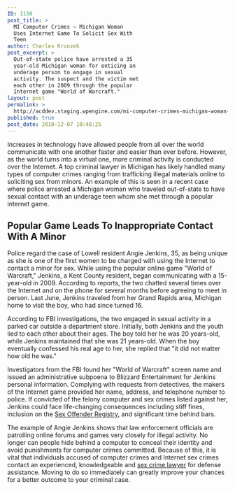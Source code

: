 ```yaml
---
ID: 1150
post_title: >
  MI Computer Crimes – Michigan Woman
  Uses Internet Game To Solicit Sex With
  Teen
author: Charles Kronzek
post_excerpt: >
  Out-of-state police have arrested a 35
  year-old Michigan woman for enticing an
  underage person to engage in sexual
  activity. The suspect and the victim met
  each other in 2009 through the popular
  Internet game "World of Warcraft."
layout: post
permalink: >
  http://acddev.staging.wpengine.com/mi-computer-crimes-michigan-woman-uses-internet-game-to-solicit-set-with-teen.html
published: true
post_date: 2010-12-07 10:48:25
---
```

Increases in technology have allowed people from all over the world communicate with one another faster and easier than ever before. However, as the world turns into a virtual one, more criminal activity is conducted over the Internet. A top criminal lawyer in Michigan has likely handled many types of computer crimes ranging from trafficking illegal materials online to soliciting sex from minors. An example of this is seen in a recent case where police arrested a Michigan woman who traveled out-of-state to have sexual contact with an underage teen whom she met through a popular internet game.
<h2>Popular Game Leads To Inappropriate Contact With A Minor</h2>
Police regard the case of Lowell resident Angie Jenkins, 35, as being unique as she is one of the first women to be charged with using the Internet to contact a minor for sex. While using the popular online game "World of Warcraft," Jenkins, a Kent County resident, began communicating with a 15-year-old in 2009. According to reports, the two chatted several times over the Internet and on the phone for several months before agreeing to meet in person. Last June, Jenkins traveled from her Grand Rapids area, Michigan home to visit the boy, who had since turned 16.

According to FBI investigations, the two engaged in sexual activity in a parked car outside a department store. Initially, both Jenkins and the youth lied to each other about their ages. The boy told her he was 20 years-old, while Jenkins maintained that she was 21 years-old. When the boy eventually confessed his real age to her, she replied that "it did not matter how old he was."

Investigators from the FBI found her "World of Warcraft" screen name and issued an administrative subpoena to Blizzard Entertainment for Jenkins personal information. Complying with requests from detectives, the makers of the Internet game provided her name, address, and telephone number to police. If convicted of the felony computer and sex crimes listed against her, Jenkins could face life-changing consequences including stiff fines, inclusion on the <a href="http://acddev.staging.wpengine.com/sex-offender-registry.html" target="_blank">Sex Offender Registry</a>, and significant time behind bars.

The example of Angie Jenkins shows that law enforcement officials are patrolling online forums and games very closely for illegal activity. No longer can people hide behind a computer to conceal their identity and avoid punishments for computer crimes committed. Because of this, it is vital that individuals accused of computer crimes and Internet sex crimes contact an experienced, knowledgeable and <a href="http://acddev.staging.wpengine.com/" target="_blank">sex crime lawyer</a> for defense assistance. Moving to do so immediately can greatly improve your chances for a better outcome to your criminal case.